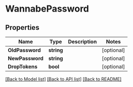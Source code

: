 # WannabePassword

## Properties

Name | Type | Description | Notes
------------ | ------------- | ------------- | -------------
**OldPassword** | **string** |  | [optional] 
**NewPassword** | **string** |  | [optional] 
**DropTokens** | **bool** |  | [optional] 

[[Back to Model list]](../README.md#documentation-for-models) [[Back to API list]](../README.md#documentation-for-api-endpoints) [[Back to README]](../README.md)


